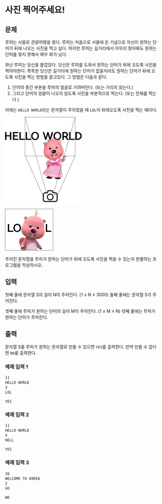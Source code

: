 # 사진 찍어주세요!

## 문제

루피는 서울로 관광여행을 왔다. 루피는 처음으로 서울에 온 기념으로 자신이 원하는 단어가 뒤에 나오는 사진을 찍고 싶다. 하지만 루피는 길거리에서 아무리 찾아봐도 원하는 단어를 찾지 못해서 매우 화가 났다.

화난 루피는 당신을 붙잡았다. 당신은 루피를 도와서 원하는 단어가 뒤에 오도록 사진을 찍어야한다. 똑똑한 당신은 길거리에 원하는 단어가 없을지라도 원하는 단어가 뒤에 오도록 사진을 찍는 방법을 알고있다. 그 방법은 다음과 같다.

1. 단어의 중간 부분을 루피의 얼굴로 가려버린다. (또는 가리지 않는다.)
2. 그리고 단어의 양끝이 나오지 않도록 사진을 부분적으로 찍는다. (또는 전체를 찍는다.)

아래는 `HELLO WORLD`라는 문자열이 주어졌을 때 `LOL`이 뒤에오도록 사진을 찍는 예이다.

![그림1](.\images\big_picture_img1.png)

![그림2](.\images\big_picture_img2.png)

주어진 문자열을 루피가 원하는 단어가 뒤에 오도록 사진을 찍을 수 있는지 판별하는 프로그램을 작성하시오.

## 입력

첫째 줄에 문자열 S의 길이 N이 주어진다. (1 ≤ N ≤ 3000) 둘째 줄에는 문자열 S가 주어진다.

셋째 줄에 루피가 원하는 단어의 길이 M이 주어진다. (1 ≤ M ≤ N) 넷째 줄에는 루피가 원하는 단어가 주어진다.

## 출력

문자열 S를 루피가 원하는 문자열로 만들 수 있으면 `YES`를 출력한다. 만약 만들 수 없다면 `NO`를 출력한다.

### 예제 입력 1

```
11
HELLO WORLD
3
LOL
```

```
YES
```

### 예제 입력 2

```
11
HELLO WORLD
4
HELL
```

```
YES
```

### 예제 입력 3

```
16
WELCOME TO KOREA
2
GO
```

```
NO
```

